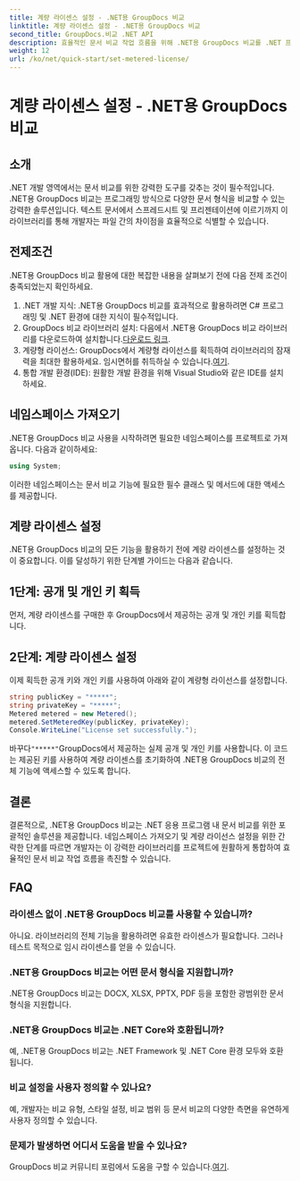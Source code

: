 ```yaml
---
title: 계량 라이센스 설정 - .NET용 GroupDocs 비교
linktitle: 계량 라이센스 설정 - .NET용 GroupDocs 비교
second_title: GroupDocs.비교 .NET API
description: 효율적인 문서 비교 작업 흐름을 위해 .NET용 GroupDocs 비교를 .NET 프로젝트에 완벽하게 통합하세요.
weight: 12
url: /ko/net/quick-start/set-metered-license/
---
```


# 계량 라이센스 설정 - .NET용 GroupDocs 비교

## 소개
.NET 개발 영역에서는 문서 비교를 위한 강력한 도구를 갖추는 것이 필수적입니다. .NET용 GroupDocs 비교는 프로그래밍 방식으로 다양한 문서 형식을 비교할 수 있는 강력한 솔루션입니다. 텍스트 문서에서 스프레드시트 및 프리젠테이션에 이르기까지 이 라이브러리를 통해 개발자는 파일 간의 차이점을 효율적으로 식별할 수 있습니다.
## 전제조건
.NET용 GroupDocs 비교 활용에 대한 복잡한 내용을 살펴보기 전에 다음 전제 조건이 충족되었는지 확인하세요.
1. .NET 개발 지식: .NET용 GroupDocs 비교를 효과적으로 활용하려면 C# 프로그래밍 및 .NET 환경에 대한 지식이 필수적입니다.
2.  GroupDocs 비교 라이브러리 설치: 다음에서 .NET용 GroupDocs 비교 라이브러리를 다운로드하여 설치합니다.[다운로드 링크](https://releases.groupdocs.com/comparison/net/).
3. 계량형 라이선스: GroupDocs에서 계량형 라이선스를 획득하여 라이브러리의 잠재력을 최대한 활용하세요. 임시면허를 취득하실 수 있습니다.[여기](https://purchase.groupdocs.com/temporary-license/).
4. 통합 개발 환경(IDE): 원활한 개발 환경을 위해 Visual Studio와 같은 IDE를 설치하세요.

## 네임스페이스 가져오기
.NET용 GroupDocs 비교 사용을 시작하려면 필요한 네임스페이스를 프로젝트로 가져옵니다. 다음과 같이하세요:

```csharp
using System;
```
이러한 네임스페이스는 문서 비교 기능에 필요한 필수 클래스 및 메서드에 대한 액세스를 제공합니다.
## 계량 라이센스 설정
.NET용 GroupDocs 비교의 모든 기능을 활용하기 전에 계량 라이센스를 설정하는 것이 중요합니다. 이를 달성하기 위한 단계별 가이드는 다음과 같습니다.
## 1단계: 공개 및 개인 키 획득
먼저, 계량 라이센스를 구매한 후 GroupDocs에서 제공하는 공개 및 개인 키를 획득합니다.
## 2단계: 계량 라이센스 설정
이제 획득한 공개 키와 개인 키를 사용하여 아래와 같이 계량형 라이선스를 설정합니다.
```csharp
string publicKey = "*****";
string privateKey = "*****";
Metered metered = new Metered();
metered.SetMeteredKey(publicKey, privateKey);
Console.WriteLine("License set successfully.");
```
 바꾸다`"*****"`GroupDocs에서 제공하는 실제 공개 및 개인 키를 사용합니다. 이 코드는 제공된 키를 사용하여 계량 라이센스를 초기화하여 .NET용 GroupDocs 비교의 전체 기능에 액세스할 수 있도록 합니다.

## 결론
결론적으로, .NET용 GroupDocs 비교는 .NET 응용 프로그램 내 문서 비교를 위한 포괄적인 솔루션을 제공합니다. 네임스페이스 가져오기 및 계량 라이선스 설정을 위한 간략한 단계를 따르면 개발자는 이 강력한 라이브러리를 프로젝트에 원활하게 통합하여 효율적인 문서 비교 작업 흐름을 촉진할 수 있습니다.
## FAQ
### 라이센스 없이 .NET용 GroupDocs 비교를 사용할 수 있습니까?
아니요. 라이브러리의 전체 기능을 활용하려면 유효한 라이센스가 필요합니다. 그러나 테스트 목적으로 임시 라이센스를 얻을 수 있습니다.
### .NET용 GroupDocs 비교는 어떤 문서 형식을 지원합니까?
.NET용 GroupDocs 비교는 DOCX, XLSX, PPTX, PDF 등을 포함한 광범위한 문서 형식을 지원합니다.
### .NET용 GroupDocs 비교는 .NET Core와 호환됩니까?
예, .NET용 GroupDocs 비교는 .NET Framework 및 .NET Core 환경 모두와 호환됩니다.
### 비교 설정을 사용자 정의할 수 있나요?
예, 개발자는 비교 유형, 스타일 설정, 비교 범위 등 문서 비교의 다양한 측면을 유연하게 사용자 정의할 수 있습니다.
### 문제가 발생하면 어디서 도움을 받을 수 있나요?
 GroupDocs 비교 커뮤니티 포럼에서 도움을 구할 수 있습니다.[여기](https://forum.groupdocs.com/c/comparison/12).